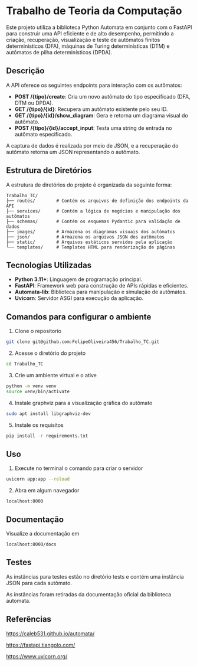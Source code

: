# Trabalho de Teoria da Computação

Este projeto utiliza a biblioteca Python Automata em conjunto com o FastAPI para construir uma API eficiente e de alto desempenho, permitindo a criação, recuperação, visualização e teste de autômatos finitos determinísticos (DFA), máquinas de Turing determinísticas (DTM) e autômatos de pilha determinísticos (DPDA).

## Descrição

A API oferece os seguintes endpoints para interação com os autômatos:

- **POST /{tipo}/create**: Cria um novo autômato do tipo especificado (DFA, DTM ou DPDA).
- **GET /{tipo}/{id}**: Recupera um autômato existente pelo seu ID.
- **GET /{tipo}/{id}/show_diagram**: Gera e retorna um diagrama visual do autômato.
- **POST /{tipo}/{id}/accept_input**: Testa uma string de entrada no autômato especificado.

A captura de dados é realizada por meio de JSON, e a recuperação do autômato retorna um JSON representando o autômato.

## Estrutura de Diretórios

A estrutura de diretórios do projeto é organizada da seguinte forma:

```
Trabalho_TC/
├── routes/        # Contém os arquivos de definição dos endpoints da API
├── services/      # Contém a lógica de negócios e manipulação dos autômatos
├── schemas/       # Contém os esquemas Pydantic para validação de dados
├── images/        # Armazena os diagramas visuais dos autômatos
├── json/          # Armazena os arquivos JSON dos autômatos
├── static/        # Arquivos estáticos servidos pela aplicação
└── templates/     # Templates HTML para renderização de páginas
```


## Tecnologias Utilizadas

- **Python 3.11+**: Linguagem de programação principal.
- **FastAPI**: Framework web para construção de APIs rápidas e eficientes.
- **Automata-lib**: Biblioteca para manipulação e simulação de autômatos.
- **Uvicorn**: Servidor ASGI para execução da aplicação.

## Comandos para configurar o ambiente


1. Clone o repositorio
```bash
git clone git@github.com:FelipeOliveira456/Trabalho_TC.git
```
2. Acesse o diretório do projeto
```bash
cd Trabalho_TC
```
3. Crie um ambiente virtual e o ative
```bash
python -m venv venv
source venv/bin/activate 
```
4. Instale graphviz para a visualização gráfica do autômato
```bash
sudo apt install libgraphviz-dev
```
5. Instale os requisitos
```bash
pip install -r requirements.txt
```

## Uso

1. Execute no terminal o comando para criar o servidor
```bash
uvicorn app:app --reload
```
2. Abra em algum navegador
```
localhost:8000
```

## Documentação

Visualize a documentação em 
```
localhost:8000/docs
```
 
## Testes

As instâncias para testes estão no diretório tests e contém uma instância JSON para cada autômato. 

As instâncias foram retiradas da documentação oficial da biblioteca automata.

## Referências

https://caleb531.github.io/automata/

https://fastapi.tiangolo.com/

https://www.uvicorn.org/


